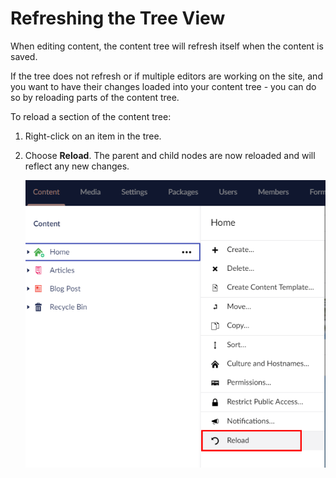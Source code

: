 # Refreshing the Tree View

When editing content, the content tree will refresh itself when the content is saved.

If the tree does not refresh or if multiple editors are working on the site, and you want to have their changes loaded into your content tree - you can do so by reloading parts of the content tree.

To reload a section of the content tree:

1. Right-click on an item in the tree.
2.  Choose **Reload**. The parent and child nodes are now reloaded and will reflect any new changes.

    ![Reload Tree](images/Reload.png)
